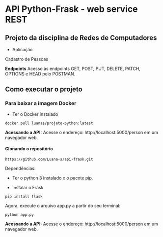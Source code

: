 # API Python-Frask - web service REST

## **Projeto da disciplina de Redes de Computadores** ##

* Aplicação

Cadastro de Pessoas


**Endpoints**
Acesso às endpoints GET, POST, PUT, DELETE, PATCH, OPTIONS e HEAD pelo POSTMAN.

## Como executar o projeto

### Para baixar a imagem Docker

* Ter o Docker instalado

```
docker pull luanas/projeto-python:latest

```

**Acessando a API:**
Acesse o endereço:   http://localhost:5000/person em um navegador web.



#### Clonando o repositório

```
https://github.com/Luana-s/api-frask.git

```

Dependências:


* Ter o python 3 instalado e o pacote pip.


* Instalar o Frask

```
pip install flask
```

Agora, execute o arquivo app.py a partir do seu terminal:

```
python app.py

```
**Acessando a API:**
Acesse o endereço:   http://localhost:5000/person em um navegador web.




